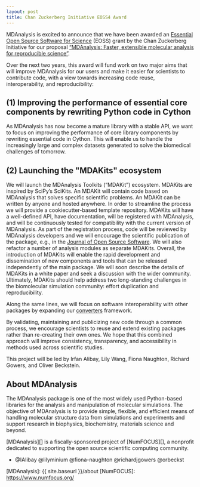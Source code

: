 ```yaml
---
layout: post
title: Chan Zuckerberg Initiative EOSS4 Award
---
```


MDAnalysis is excited to announce that we have been awarded an [Essential Open Source Software for Science][] (EOSS) grant by the Chan Zuckerberg Initiative for our proposal [“MDAnalysis: Faster, extensible molecular analysis for reproducible science”][].

Over the next two years, this award will fund work on two major aims that will improve MDAnalysis for our users and make it easier for scientists to contribute code, with a view towards increasing code reuse, interoperability, and reproducibility:


## (1) Improving the performance of essential core components by rewriting Python code in Cython

As MDAnalysis has now become a mature library with a stable API, we want to focus on improving the performance of core library components by rewriting essential code in Cython. This will enable us to handle the increasingly large and complex datasets generated to solve the biomedical challenges of tomorrow. 


## (2) Launching the "MDAKits" ecosystem

We will launch the MDAnalysis Toolkits (“MDAKit”) ecosystem. MDAKits are inspired by SciPy’s SciKits. An MDAKit will contain code based on MDAnalysis that solves specific scientific problems. An MDAKit can be written by anyone and hosted anywhere. In order to streamline the process we will provide a cookiecutter-based template repository. MDAKits will have a well-defined API, have documentation, will be registered with MDAnalysis, and will be continuously tested  for compatibility with the current version of MDAnalysis. As part of the registration process, code will be reviewed by MDAnalysis developers and we will encourage the scientific publication of the package, e.g., in the [Journal of Open Source Software][]. We will also refactor a number of analysis modules as separate MDAKits. Overall, the introduction of MDAKits will enable the rapid development and dissemination of new components and tools that can be released independently of the main package. We will soon describe the details of MDAKits in a white paper and seek a discussion with the wider community. Ultimately, MDAKits should help address two long-standing challenges in the biomolecular simulation community: effort duplication and reproducibility.

Along the same lines, we will focus on software interoperability with other packages by expanding our [converters][] framework.

By validating, maintaining and publicizing new code through a common process, we encourage scientists to reuse and extend existing packages rather than re-creating their own ones. We hope that this combined approach will improve consistency, transparency, and accessibility in methods used across scientific studies. 

This project will be led by Irfan Alibay, Lily Wang, Fiona Naughton, Richard Gowers, and Oliver Beckstein.


## About MDAnalysis

The MDAnalysis package is one of the most widely used Python-based libraries for the analysis and manipulation of molecular simulations. The objective of MDAnalysis is to provide simple, flexible, and efficient means of handling molecular structure data from simulations and experiments and support research in biophysics, biochemistry, materials science and beyond.

[MDAnalysis][] is a fiscally-sponsored project of [NumFOCUS][], a nonprofit dedicated to supporting the open source scientific computing community. 


- @IAlibay @lilyminium @fiona-naughton @richardjgowers @orbeckst 

[Essential Open Source Software for Science]: https://chanzuckerberg.com/rfa/essential-open-source-software-for-science/
[“MDAnalysis: Faster, extensible molecular analysis for reproducible science”]: https://chanzuckerberg.com/eoss/proposals/mdanalysis-faster-extensible-molecular-analysis-for-reproducible-science/
[Journal of Open Source Software]: https://joss.theoj.org/
[converters]: https://docs.mdanalysis.org/stable/documentation_pages/converters.html
[MDAnalysis]: {{ site.baseurl }}/about
[NumFOCUS]: https://www.numfocus.org/
